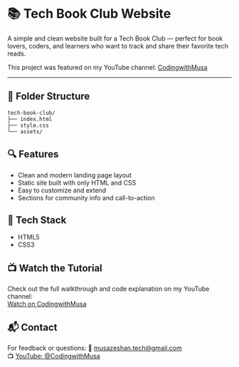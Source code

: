 # 📚 Tech Book Club Website

A simple and clean website built for a Tech Book Club — perfect for book lovers, coders, and learners who want to track and share their favorite tech reads.

This project was featured on my YouTube channel: [CodingwithMusa](https://youtube.com/@coding-with-musa)

---

## 📁 Folder Structure
```
tech-book-club/
├── index.html
├── style.css
└── assets/
```

## 🔍 Features

- Clean and modern landing page layout
- Static site built with only HTML and CSS
- Easy to customize and extend
- Sections for community info and call-to-action


## 🚀 Tech Stack

- HTML5  
- CSS3  


## 📺 Watch the Tutorial

Check out the full walkthrough and code explanation on my YouTube channel:  
[Watch on CodingwithMusa](https://youtube.com/@CodingwithMusa)


## 📬 Contact

For feedback or questions:
📧 musazeshan.tech@gmail.com  
📺 [YouTube: @CodingwithMusa](https://youtube.com/@coding-with-musa)
